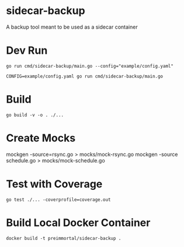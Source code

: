 # sidecar-backup
A backup tool meant to be used as a sidecar container

# Dev Run
```
go run cmd/sidecar-backup/main.go --config="example/config.yaml"

CONFIG=example/config.yaml go run cmd/sidecar-backup/main.go
```

# Build
```
go build -v -o . ./...
```

# Create Mocks
mockgen -source=rsync.go  > mocks/mock-rsync.go
mockgen -source schedule.go > mocks/mock-schedule.go

# Test with Coverage
```
go test ./... -coverprofile=coverage.out
```

# Build Local Docker Container
```
docker build -t preimmortal/sidecar-backup .
```